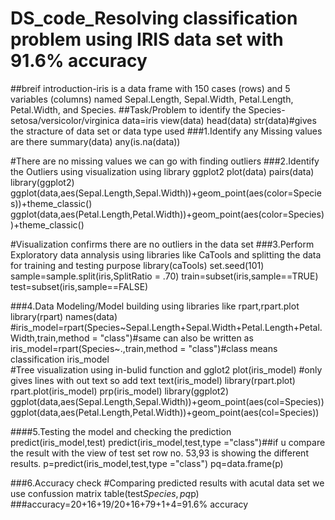 # DS_code_Resolving classification problem using IRIS data set with 91.6% accuracy
##breif introduction-iris is a data frame with 150 cases (rows) and 5 variables (columns) named Sepal.Length, Sepal.Width, Petal.Length, Petal.Width, and Species.
##Task/Problem to identify the Species-setosa/versicolor/virginica
data=iris
view(data)
head(data)
str(data)#gives the stracture of data set or data type used
###1.Identify any Missing values are there
summary(data)
any(is.na(data))

#There are no missing values we can go with finding outliers
###2.Identify the Outliers using visualization using library ggplot2
plot(data)
pairs(data)
library(ggplot2)
ggplot(data,aes(Sepal.Length,Sepal.Width))+geom_point(aes(color=Species))+theme_classic()
ggplot(data,aes(Petal.Length,Petal.Width))+geom_point(aes(color=Species))+theme_classic()

#Visualization confirms there are no outliers in the data set
###3.Perform Exploratory data annalysis using libraries like CaTools and splitting the data for training and testing purpose 
library(caTools)
set.seed(101)
sample=sample.split(iris,SplitRatio = .70)
train=subset(iris,sample==TRUE)
test=subset(iris,sample==FALSE)

###4.Data Modeling/Model building using libraries like rpart,rpart.plot 
library(rpart)
names(data)
#iris_model=rpart(Species~Sepal.Length+Sepal.Width+Petal.Length+Petal.Width,train,method = "class")#same can also be written as
iris_model=rpart(Species~.,train,method = "class")#class means classification
iris_model                 
#Tree visualization using in-bulid function and gglot2
plot(iris_model) #only gives lines with out text so add text
text(iris_model)
library(rpart.plot)
rpart.plot(iris_model)
prp(iris_model)
library(ggplot2)
ggplot(data,aes(Sepal.Length,Sepal.Width))+geom_point(aes(col=Species))
ggplot(data,aes(Petal.Length,Petal.Width))+geom_point(aes(col=Species))

####5.Testing the model and checking the prediction
predict(iris_model,test)
predict(iris_model,test,type ="class")##if u compare the result with the view of test set row no. 53,93 is showing the different results.
p=predict(iris_model,test,type ="class")
pq=data.frame(p)

###6.Accuracy check
#Comparing predicted results with acutal data set we use confussion matrix
table(test$Species,pq$p)
###accuracy=20+16+19/20+16+79+1+4=91.6% accuracy
